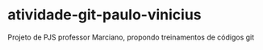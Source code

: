 # atividade-git-paulo-vinicius
Projeto de PJS professor Marciano, propondo treinamentos de códigos git

